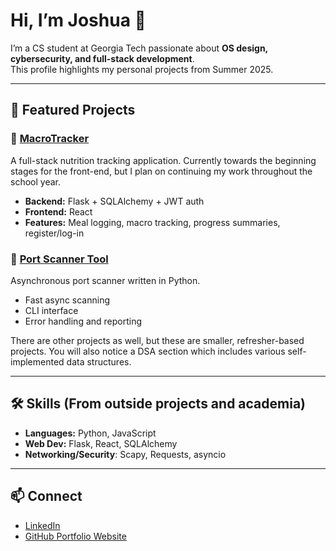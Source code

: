 # Hi, I’m Joshua 👋

I’m a CS student at Georgia Tech passionate about **OS design, cybersecurity, and full-stack development**.  
This profile highlights my personal projects from Summer 2025.

---

## 🚀 Featured Projects

### 🍎 [MacroTracker](https://github.com/jsampson07/Summer2025-Portfolio/tree/main/MacroTracker)
A full-stack nutrition tracking application. Currently towards the beginning stages for the front-end, but I plan on continuing my work throughout the school year. 
- **Backend:** Flask + SQLAlchemy + JWT auth  
- **Frontend:** React
- **Features:** Meal logging, macro tracking, progress summaries, register/log-in

### 🔎 [Port Scanner Tool](https://github.com/jsampson07/Summer2025-Portfolio/tree/main/port-scanner-tool)
Asynchronous port scanner written in Python.  
- Fast async scanning  
- CLI interface  
- Error handling and reporting

There are other projects as well, but these are smaller, refresher-based projects. You will also notice a DSA section which includes various self-implemented data structures.

---

## 🛠️ Skills (From outside projects and academia)
- **Languages:** Python, JavaScript
- **Web Dev:** Flask, React, SQLAlchemy
- **Networking/Security**: Scapy, Requests, asyncio

---

## 📫 Connect
- [LinkedIn](https://www.linkedin.com/in/joshua-sampson)  
- [GitHub Portfolio Website](https://github.com/jsampson07/Summer2025-Portfolio)
